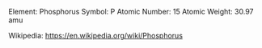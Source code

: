 Element: Phosphorus
Symbol: P
Atomic Number: 15
Atomic Weight: 30.97 amu


Wikipedia: https://en.wikipedia.org/wiki/Phosphorus
